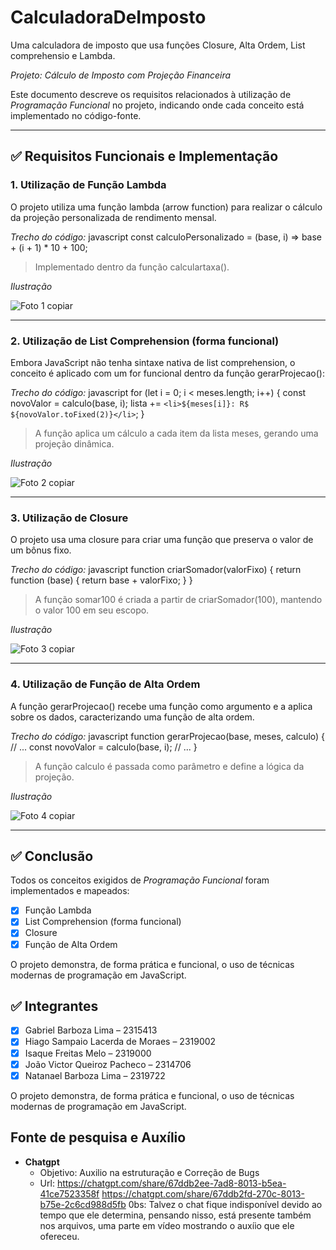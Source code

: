 # CalculadoraDeImposto
Uma calculadora de imposto que usa funções Closure, Alta Ordem, List comprehensio e Lambda.

*Projeto: Cálculo de Imposto com Projeção Financeira*

Este documento descreve os requisitos relacionados à utilização de *Programação Funcional* no projeto, indicando onde cada conceito está implementado no código-fonte.

---

## ✅ Requisitos Funcionais e Implementação

### 1. Utilização de Função Lambda
O projeto utiliza uma função lambda (arrow function) para realizar o cálculo da projeção personalizada de rendimento mensal.

*Trecho do código:*
javascript
const calculoPersonalizado = (base, i) => base + (i + 1) * 10 + 100;

> Implementado dentro da função calculartaxa().

*Ilustração*

![Foto 1 copiar](https://github.com/user-attachments/assets/51355013-d8da-4aca-b381-c25a1d1162eb)



---

### 2. Utilização de List Comprehension (forma funcional)
Embora JavaScript não tenha sintaxe nativa de list comprehension, o conceito é aplicado com um for funcional dentro da função gerarProjecao():

*Trecho do código:*
javascript
for (let i = 0; i < meses.length; i++) {
    const novoValor = calculo(base, i);
    lista += `<li>${meses[i]}: R$ ${novoValor.toFixed(2)}</li>`;
}

> A função aplica um cálculo a cada item da lista meses, gerando uma projeção dinâmica.


*Ilustração*

![Foto 2 copiar](https://github.com/user-attachments/assets/2a745676-c5cd-42c9-997b-0ae45a47157e)


---

### 3. Utilização de Closure
O projeto usa uma closure para criar uma função que preserva o valor de um bônus fixo.

*Trecho do código:*
javascript
function criarSomador(valorFixo) {
    return function (base) {
        return base + valorFixo;
    }
}

> A função somar100 é criada a partir de criarSomador(100), mantendo o valor 100 em seu escopo.

*Ilustração*

![Foto 3 copiar](https://github.com/user-attachments/assets/773ec03d-7fde-4877-abaa-35f8d925ba10)


---

### 4. Utilização de Função de Alta Ordem
A função gerarProjecao() recebe uma função como argumento e a aplica sobre os dados, caracterizando uma função de alta ordem.

*Trecho do código:*
javascript
function gerarProjecao(base, meses, calculo) {
    // ...
    const novoValor = calculo(base, i);
    // ...
}

> A função calculo é passada como parâmetro e define a lógica da projeção.


*Ilustração*

![Foto 4 copiar](https://github.com/user-attachments/assets/1a5578dc-c3ea-445f-9b84-621fc08f78c2)


---

## ✅ Conclusão

Todos os conceitos exigidos de *Programação Funcional* foram implementados e mapeados:

- [x] Função Lambda  
- [x] List Comprehension (forma funcional)  
- [x] Closure  
- [x] Função de Alta Ordem  

O projeto demonstra, de forma prática e funcional, o uso de técnicas modernas de programação em JavaScript.

## ✅ Integrantes


- [x] Gabriel Barboza Lima – 2315413 
- [x] Hiago Sampaio Lacerda de Moraes – 2319002
- [x] Isaque Freitas Melo – 2319000  
- [x] João Victor Queiroz Pacheco – 2314706
- [x] Natanael Barboza Lima – 2319722

O projeto demonstra, de forma prática e funcional, o uso de técnicas modernas de programação em JavaScript.


## Fonte de pesquisa e Auxílio

 - **Chatgpt**
   - Objetivo: Auxilio na estruturação e Correção de Bugs
   - Url: https://chatgpt.com/share/67ddb2ee-7ad8-8013-b5ea-41ce7523358f
    https://chatgpt.com/share/67ddb2fd-270c-8013-b75e-2c6cd988d5fb
    0bs: Talvez o chat fique indisponível devido ao tempo que ele determina, pensando nisso, está presente também nos arquivos, uma parte em vídeo mostrando o auxíio que ele ofereceu.
